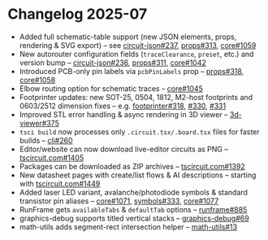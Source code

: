 # Changelog 2025-07

- Added full schematic-table support (new JSON elements, props, rendering & SVG export) – see [circuit-json#237](https://github.com/tscircuit/circuit-json/pull/237), [props#313](https://github.com/tscircuit/props/pull/313), [core#1059](https://github.com/tscircuit/core/pull/1059)
- New autorouter configuration fields (`traceClearance`, `preset`, etc.) and version bump – [circuit-json#236](https://github.com/tscircuit/circuit-json/pull/236), [props#311](https://github.com/tscircuit/props/pull/311), [core#1042](https://github.com/tscircuit/core/pull/1042)
- Introduced PCB-only pin labels via `pcbPinLabels` prop – [props#318](https://github.com/tscircuit/props/pull/318), [core#1058](https://github.com/tscircuit/core/pull/1058)
- Elbow routing option for schematic traces – [core#1045](https://github.com/tscircuit/core/pull/1045)
- Footprinter updates: new SOT-25, 0504, 1812, M2-host footprints and 0603/2512 dimension fixes – e.g. [footprinter#318](https://github.com/tscircuit/footprinter/pull/318), [#330](https://github.com/tscircuit/footprinter/pull/330), [#331](https://github.com/tscircuit/footprinter/pull/331)
- Improved STL error handling & async rendering in 3D viewer – [3d-viewer#375](https://github.com/tscircuit/3d-viewer/pull/375)
- `tsci build` now processes only `.circuit.tsx/.board.tsx` files for faster builds – [cli#260](https://github.com/tscircuit/cli/pull/260)
- Editor/website can now download live-editor circuits as PNG – [tscircuit.com#1405](https://github.com/tscircuit/tscircuit.com/pull/1405)
- Packages can be downloaded as ZIP archives – [tscircuit.com#1392](https://github.com/tscircuit/tscircuit.com/pull/1392)
- New datasheet pages with create/list flows & AI descriptions – starting with [tscircuit.com#1449](https://github.com/tscircuit/tscircuit.com/pull/1449)
- Added laser LED variant, avalanche/photodiode symbols & standard transistor pin aliases – [core#1071](https://github.com/tscircuit/core/pull/1071), [symbols#333](https://github.com/tscircuit/schematic-symbols/pull/333), [core#1077](https://github.com/tscircuit/core/pull/1077)
- RunFrame gets `availableTabs` & `defaultTab` options – [runframe#885](https://github.com/tscircuit/runframe/pull/885)
- graphics-debug supports titled vertical stacks – [graphics-debug#69](https://github.com/tscircuit/graphics-debug/pull/69)
- math-utils adds segment-rect intersection helper – [math-utils#13](https://github.com/tscircuit/math-utils/pull/13)
